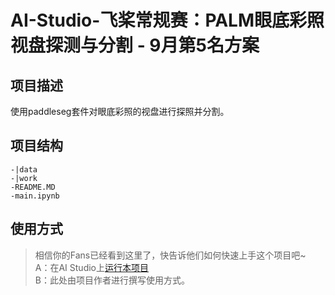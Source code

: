 # AI-Studio-飞桨常规赛：PALM眼底彩照视盘探测与分割 - 9月第5名方案

## 项目描述
使用paddleseg套件对眼底彩照的视盘进行探照并分割。

## 项目结构
```
-|data
-|work
-README.MD
-main.ipynb
```
## 使用方式
> 相信你的Fans已经看到这里了，快告诉他们如何快速上手这个项目吧~  
A：在AI Studio上[运行本项目](https://aistudio.baidu.com/aistudio/usercenter)  
B：此处由项目作者进行撰写使用方式。
